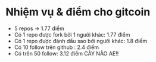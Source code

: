 # Nhiệm vụ & điểm cho gitcoin
- 5 repos -> 1.77 điểm
- Có 1 repo được fork bởi 1 người khác: 1.77 điểm
- Có 1 repo được đánh dấu sao bởi người khác: 1.8 điểm
- Có 10 follow trên  github : 2.4 điểm
- Có trên 50 follow: 3.12 điểm
CÀY NÀO AE!!
